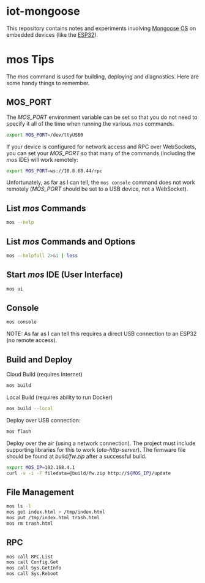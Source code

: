 # iot-mongoose

This repository contains notes and experiments involving [Mongoose
OS](https://mongoose-os.com/) on embedded devices (like the
[ESP32](https://www.espressif.com/en/products/hardware/esp32/overview)).

# mos Tips

The *mos* command is used for building, deploying and
diagnostics. Here are some handy things to remember.

## MOS_PORT

The *MOS_PORT* environment variable can be set so that you do not need
to specify it all of the time when running the various *mos* commands.

```sh
export MOS_PORT=/dev/ttyUSB0
```

If your device is configured for network access and RPC over
WebSockets, you can set your *MOS_PORT* so that many of the commands
(including the *mos* IDE) will work remotely:

```sh
export MOS_PORT=ws://10.8.68.44/rpc
```

Unfortunately, as far as I can tell, the ```mos console``` command
does not work remotely (*MOS_PORT* should be set to a USB device, not
a WebSocket).

## List *mos* Commands

```sh
mos --help
```

## List *mos* Commands and Options

```sh
mos --helpfull 2>&1 | less
```

## Start *mos* IDE (User Interface)

```sh
mos ui
```

## Console

```sh
mos console
```

NOTE: As far as I can tell this requires a direct USB connection to an
ESP32 (no remote access).

## Build and Deploy

Cloud Build (requires Internet)

```sh
mos build
```

Local Build (requires ability to run Docker)

```sh
mos build --local
```

Deploy over USB connection:

```sh
mos flash
```

Deploy over the air (using a network connection). The project must
include supporting libraries for this to work (*ota-http-server*). The
firmware file should be found at *build/fw.zip* after a successful
build.

```sh
export MOS_IP=192.168.4.1
curl -v -i -F filedata=@build/fw.zip http://${MOS_IP}/update
```

## File Management

```sh
mos ls -l
mos get index.html > /tmp/index.html
mos put /tmp/index.html trash.html
mos rm trash.html
```

## RPC

```sh
mos call RPC.List
mos call Config.Get
mos call Sys.GetInfo
mos call Sys.Reboot
```
